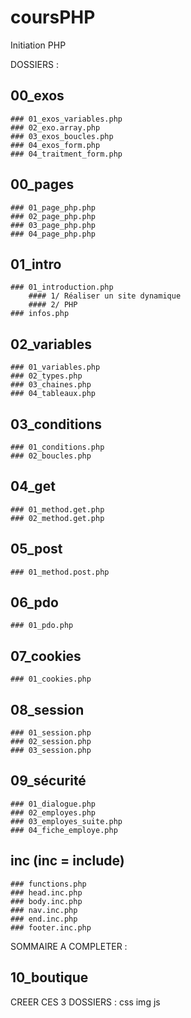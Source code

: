 # coursPHP
Initiation PHP


DOSSIERS :

## 00_exos
    ### 01_exos_variables.php
    ### 02_exo.array.php
    ### 03_exos_boucles.php
    ### 04_exos_form.php
    ### 04_traitment_form.php

## 00_pages
    ### 01_page_php.php
    ### 02_page_php.php
    ### 03_page_php.php
    ### 04_page_php.php
## 01_intro
    ### 01_introduction.php
        #### 1/ Réaliser un site dynamique
        #### 2/ PHP
    ### infos.php
## 02_variables
    ### 01_variables.php
    ### 02_types.php
    ### 03_chaines.php
    ### 04_tableaux.php
## 03_conditions
    ### 01_conditions.php
    ### 02_boucles.php
## 04_get
    ### 01_method.get.php
    ### 02_method.get.php
## 05_post
    ### 01_method.post.php
## 06_pdo
    ### 01_pdo.php
## 07_cookies
    ### 01_cookies.php
## 08_session
    ### 01_session.php
    ### 02_session.php
    ### 03_session.php
## 09_sécurité
    ### 01_dialogue.php
    ### 02_employes.php
    ### 03_employes_suite.php
    ### 04_fiche_employe.php
## inc (inc = include)
    ### functions.php
    ### head.inc.php
    ### body.inc.php
    ### nav.inc.php
    ### end.inc.php
    ### footer.inc.php

SOMMAIRE A COMPLETER :
## 10_boutique


CREER CES 3 DOSSIERS :
css
img
js
